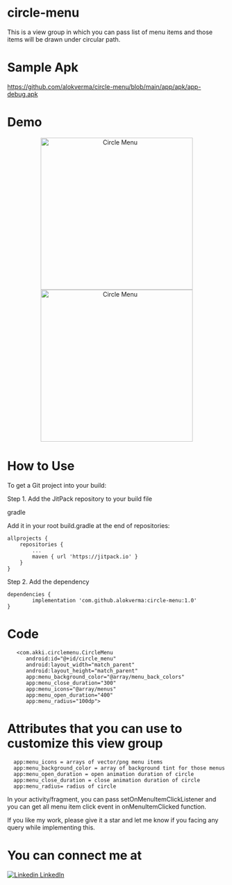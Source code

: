 # circle-menu
This is a view group in which you can pass list of menu items and those items will be drawn under circular path.



# Sample Apk

https://github.com/alokverma/circle-menu/blob/main/app/apk/app-debug.apk

# Demo 
  <p align="center">
  <img src="https://user-images.githubusercontent.com/7018540/99903342-c475f900-2ce9-11eb-81f6-a62fa9e742ab.gif" width="350" title="Circle Menu">
  
  <img src="https://user-images.githubusercontent.com/7018540/99903389-13239300-2cea-11eb-9890-7e128c2d7947.gif" width="350" title="Circle Menu">
  </p>


# How to Use
To get a Git project into your build:

Step 1. Add the JitPack repository to your build file

gradle

Add it in your root build.gradle at the end of repositories:

	allprojects {
		repositories {
			...
			maven { url 'https://jitpack.io' }
		}
	}
  
Step 2. Add the dependency

	dependencies {
	        implementation 'com.github.alokverma:circle-menu:1.0'
	}

# Code 

       <com.akki.circlemenu.CircleMenu
          android:id="@+id/circle_menu"
          android:layout_width="match_parent"
          android:layout_height="match_parent"
          app:menu_background_color="@array/menu_back_colors"
          app:menu_close_duration="300"
          app:menu_icons="@array/menus"
          app:menu_open_duration="400"
          app:menu_radius="100dp">
        
  # Attributes that you can use to customize this view group
      app:menu_icons = arrays of vector/png menu items
      app:menu_background_color = array of background tint for those menus
      app:menu_open_duration = open animation duration of circle
      app:menu_close_duration = close animation duration of circle
      app:menu_radius= radius of circle
      
   In your activity/fragment, you can pass setOnMenuItemClickListener and you can get all menu item click event in onMenuItemClicked function.


If you like my work, please give it a star and let me know if you facing any query while implementing this.

# You can connect me at
[![Linkedin](https://i.stack.imgur.com/gVE0j.png) LinkedIn](https://www.linkedin.com/in/alok-verma-73882666/)
&nbsp;

